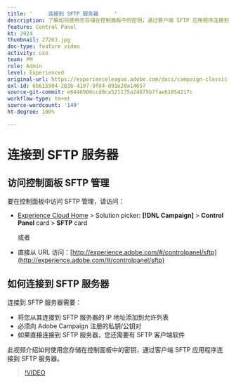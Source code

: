 ```yaml
---
title: '     连接到 SFTP 服务器     '
description: 了解如何使用您存储在控制面板中的密钥，通过客户端 SFTP 应用程序连接到 SFTP 服务器。
feature: Control Panel
kt: 2924
thumbnail: 27263.jpg
doc-type: feature video
activity: use
team: PM
role: Admin
level: Experienced
original-url: https://experienceleague.adobe.com/docs/campaign-classic-learn/tutorials/administrating/control-panel-acc/connect-to-sftp-server.html
exl-id: 6b615904-283b-4197-9fd4-d91e20a14657
source-git-commit: e6446906ccd0ca521175a24675b7fae61854217c
workflow-type: tm+mt
source-wordcount: '149'
ht-degree: 100%

---
```


# 连接到 SFTP 服务器

## 访问控制面板 SFTP 管理

要在控制面板中访问 SFTP 管理，请访问：

* [Experience Cloud Home](https://experience.adobe.com/#/home) > Solution picker: **[!DNL Campaign]** > **Control Panel** card > **SFTP** card

   或者
* 直接从 URL 访问：[http://experience.adobe.com/#/controlpanel/sftp](http://experience.adobe.com/#/controlpanel/sftp)

## 如何连接到 SFTP 服务器

连接到 SFTP 服务器需要：

* 将您从其连接到 SFTP 服务器的 IP 地址添加到允许列表
* 必须向 Adobe Campaign 注册的私钥/公钥对
* 如果直接连接到 SFTP 服务器，您还需要有 SFTP 客户端软件

此视频介绍如何使用您存储在控制面板中的密钥，通过客户端 SFTP 应用程序连接到 SFTP 服务器。

>[!VIDEO](https://video.tv.adobe.com/v/27263?quality=12)

